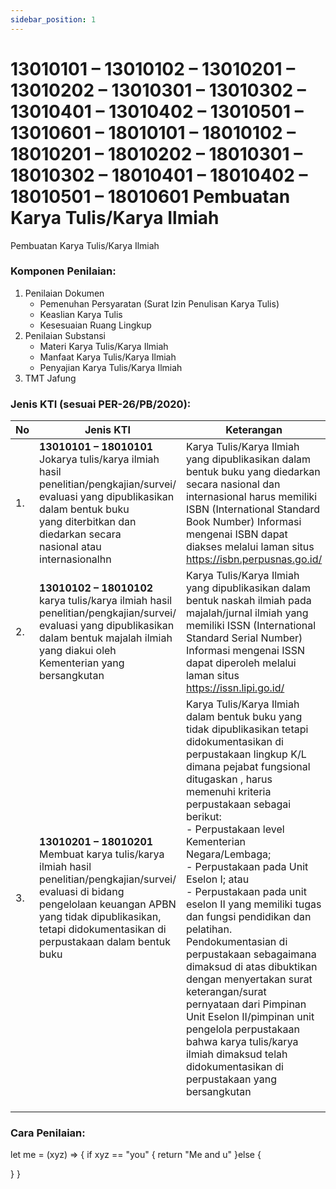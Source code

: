 ```yaml
---
sidebar_position: 1
---
```


# 13010101 – 13010102 – 13010201 – 13010202 – 13010301 – 13010302 – 13010401 – 13010402 – 13010501 – 13010601 – 18010101 – 18010102 – 18010201 – 18010202 – 18010301 – 18010302 – 18010401 – 18010402 – 18010501 – 18010601 Pembuatan Karya Tulis/Karya Ilmiah
Pembuatan Karya Tulis/Karya Ilmiah


### Komponen Penilaian:
1. Penilaian Dokumen
   - Pemenuhan Persyaratan (Surat Izin Penulisan Karya Tulis)
   - Keaslian Karya Tulis
   - Kesesuaian Ruang Lingkup
2. Penilaian Substansi
   - Materi Karya Tulis/Karya Ilmiah
   - Manfaat Karya Tulis/Karya Ilmiah
   - Penyajian Karya Tulis/Karya Ilmiah
3. TMT Jafung
### Jenis KTI (sesuai PER-26/PB/2020):


| No  | Jenis KTI                                                                                                                                                                                                                            | Keterangan                                                                                                                                                                                                                                                                                                                                                                                                                                                                                                                                                                                                                                                                                                                 |
|-----|--------------------------------------------------------------------------------------------------------------------------------------------------------------------------------------------------------------------------------------|----------------------------------------------------------------------------------------------------------------------------------------------------------------------------------------------------------------------------------------------------------------------------------------------------------------------------------------------------------------------------------------------------------------------------------------------------------------------------------------------------------------------------------------------------------------------------------------------------------------------------------------------------------------------------------------------------------------------------|
| 1.  | **13010101 – 18010101** <br/>Jokarya tulis/karya ilmiah hasil penelitian/pengkajian/survei/ <br/>evaluasi yang dipublikasikan dalam bentuk buku <br/>yang diterbitkan dan diedarkan secara<br/> nasional atau internasionalhn        | Karya Tulis/Karya Ilmiah yang dipublikasikan dalam bentuk buku yang diedarkan secara nasional dan internasional harus memiliki ISBN (International Standard Book Number) Informasi mengenai ISBN dapat diakses melalui laman situs https://isbn.perpusnas.go.id/                                                                                                                                                                                                                                                                                                                                                                                                                                                           |
| 2.  | **13010102 – 18010102** <br/> karya tulis/karya ilmiah hasil penelitian/pengkajian/survei/ evaluasi yang dipublikasikan dalam bentuk majalah ilmiah yang diakui oleh Kementerian yang bersangkutan                                   | Karya Tulis/Karya Ilmiah yang dipublikasikan dalam bentuk naskah ilmiah pada majalah/jurnal ilmiah yang memiliki ISSN (International Standard Serial Number) Informasi mengenai ISSN dapat diperoleh melalui laman situs https://issn.lipi.go.id/                                                                                                                                                                                                                                                                                                                                                                                                                                                                          |
| 3.  | **13010201 – 18010201** <br/> Membuat karya tulis/karya ilmiah hasil penelitian/pengkajian/survei/ evaluasi di bidang pengelolaan keuangan APBN yang tidak dipublikasikan, tetapi didokumentasikan di perpustakaan dalam bentuk buku | Karya Tulis/Karya Ilmiah dalam bentuk buku yang tidak dipublikasikan tetapi didokumentasikan di perpustakaan lingkup K/L dimana pejabat fungsional ditugaskan , harus memenuhi kriteria perpustakaan sebagai berikut:<br/> - Perpustakaan level Kementerian Negara/Lembaga; <br/>- Perpustakaan pada Unit Eselon I; atau<br/> - Perpustakaan pada unit eselon II yang memiliki tugas dan fungsi pendidikan dan pelatihan. <br/>Pendokumentasian di perpustakaan sebagaimana dimaksud di atas dibuktikan dengan menyertakan surat keterangan/surat pernyataan dari Pimpinan Unit Eselon II/pimpinan unit pengelola perpustakaan bahwa karya tulis/karya ilmiah dimaksud telah didokumentasikan di perpustakaan yang bersangkutan |
|     |                                                                                                                                                                                                                                      |                                                                                                                                                                                                                                                                                                                                                                                                                                                                                                                                                                                                                                                                                                                                 |
|     |                                                                                                                                                                                                                                      |                                                                                                                                                                                                                                                                                                                                                                                                                                                                                                                                                                                                                                                                                                                                 |
|     |                                                                                                                                                                                                                                      |                                                                                                                                                                                                                                                                                                                                                                                                                                                                                                                                                                                                                                                                                                                                 |
### Cara Penilaian:

let me = (xyz) => {
    if xyz == "you" {
    return "Me and u"
}else {
    
}
}